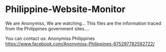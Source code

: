# Philippine-Website-Monitor
We are Anonymiss, We are watching...
This files are the information traced from the Philippines
government sites....

You can contact us:
Anonymiss Philippines
https://www.facebook.com/Anonymiss-Philippines-875297782592722/
